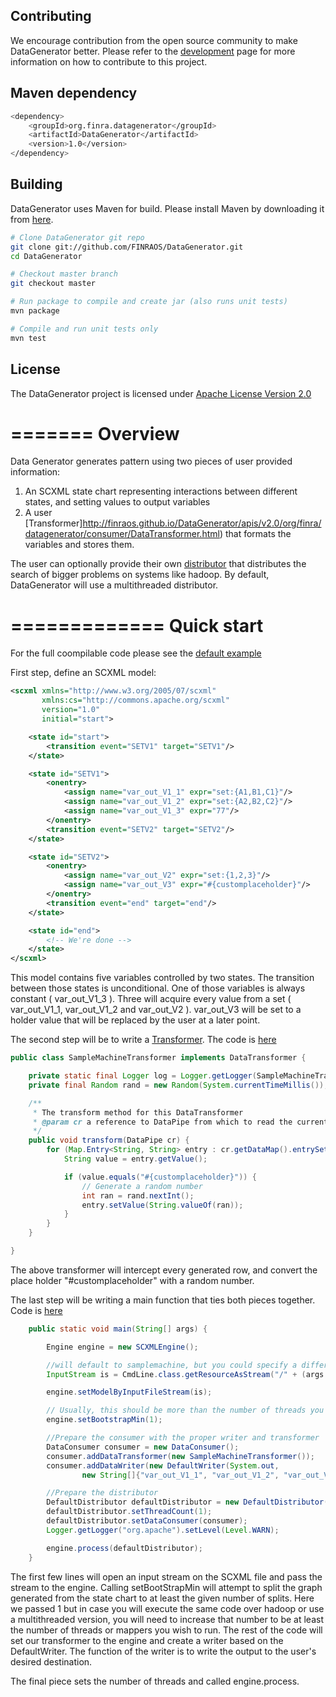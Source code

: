 Contributing
------------
We encourage contribution from the open source community to make DataGenerator better. Please refer to the [development](http://finraos.github.io/DataGenerator/index.html#get_involved) page for more information on how to contribute to this project.

Maven dependency
-----------------

```sh
<dependency>
    <groupId>org.finra.datagenerator</groupId>
    <artifactId>DataGenerator</artifactId>
    <version>1.0</version>
</dependency>
```

Building
------------
DataGenerator uses Maven for build. Please install Maven by downloading it from [here](http://maven.apache.org/download.cgi).

```sh
# Clone DataGenerator git repo
git clone git://github.com/FINRAOS/DataGenerator.git
cd DataGenerator

# Checkout master branch
git checkout master

# Run package to compile and create jar (also runs unit tests)
mvn package

# Compile and run unit tests only
mvn test
```


License
------------------------------------
The DataGenerator project is licensed under [Apache License Version 2.0](http://www.apache.org/licenses/LICENSE-2.0)


=======
Overview
=============

Data Generator generates pattern using two pieces of user provided information:

1. An SCXML state chart representing interactions between different states, and setting values to output variables
2. A user [Transformer]http://finraos.github.io/DataGenerator/apis/v2.0/org/finra/datagenerator/consumer/DataTransformer.html) that formats the variables and stores them.

The user can optionally provide their own [distributor](http://finraos.github.io/DataGenerator/apis/v2.0/org/finra/datagenerator/distributor/SearchDistributor.html) that distributes the search of bigger problems on systems like hadoop. By default, DataGenerator will use a multithreaded distributor.

=============
Quick start
=============

For the full coompilable code please see the [default example](https://github.com/FINRAOS/DataGenerator/blob/master/dg-example-default/)

First step, define an SCXML model:
```xml
<scxml xmlns="http://www.w3.org/2005/07/scxml"
       xmlns:cs="http://commons.apache.org/scxml"
       version="1.0"
       initial="start">

    <state id="start">
        <transition event="SETV1" target="SETV1"/>
    </state>

    <state id="SETV1">
        <onentry>
            <assign name="var_out_V1_1" expr="set:{A1,B1,C1}"/>
            <assign name="var_out_V1_2" expr="set:{A2,B2,C2}"/>
            <assign name="var_out_V1_3" expr="77"/>
        </onentry>
        <transition event="SETV2" target="SETV2"/>
    </state>

    <state id="SETV2">
        <onentry>
            <assign name="var_out_V2" expr="set:{1,2,3}"/>
            <assign name="var_out_V3" expr="#{customplaceholder}"/>
        </onentry>
        <transition event="end" target="end"/>
    </state>

    <state id="end">
        <!-- We're done -->
    </state>
</scxml>
```

This model contains five variables controlled by two states. The transition between those states is unconditional. One of those variables is always constant ( var_out_V1_3 ). Three will acquire every value from a set ( var_out_V1_1, var_out_V1_2 and var_out_V2 ). var_out_V3 will be set to a holder value that will be replaced by the user at a later point.

The second step will be to write a [Transformer](http://finraos.github.io/DataGenerator/apis/v2.0/org/finra/datagenerator/consumer/DataTransformer.html). The code is [here](https://github.com/FINRAOS/DataGenerator/blob/master/dg-example-default/src/main/java/org/finra/datagenerator/samples/transformer/SampleMachineTransformer.java)

```java
public class SampleMachineTransformer implements DataTransformer {

    private static final Logger log = Logger.getLogger(SampleMachineTransformer.class);
    private final Random rand = new Random(System.currentTimeMillis());

    /**
     * The transform method for this DataTransformer
     * @param cr a reference to DataPipe from which to read the current map
     */
    public void transform(DataPipe cr) {
        for (Map.Entry<String, String> entry : cr.getDataMap().entrySet()) {
            String value = entry.getValue();

            if (value.equals("#{customplaceholder}")) {
                // Generate a random number
                int ran = rand.nextInt();
                entry.setValue(String.valueOf(ran));
            }
        }
    }

}
```
The above transformer will intercept every generated row, and convert the place holder "#customplaceholder" with a random number.

The last step will be writing a main function that ties both pieces together. Code is [here](https://github.com/FINRAOS/DataGenerator/blob/master/dg-example-default/src/main/java/org/finra/datagenerator/samples/CmdLine.java)
```java
    public static void main(String[] args) {

        Engine engine = new SCXMLEngine();

        //will default to samplemachine, but you could specify a different file if you choose to
        InputStream is = CmdLine.class.getResourceAsStream("/" + (args.length == 0 ? "samplemachine" : args[0]) + ".xml");

        engine.setModelByInputFileStream(is);

        // Usually, this should be more than the number of threads you intend to run
        engine.setBootstrapMin(1);

        //Prepare the consumer with the proper writer and transformer
        DataConsumer consumer = new DataConsumer();
        consumer.addDataTransformer(new SampleMachineTransformer());
        consumer.addDataWriter(new DefaultWriter(System.out,
                new String[]{"var_out_V1_1", "var_out_V1_2", "var_out_V1_3", "var_out_V2", "var_out_V3"}));

        //Prepare the distributor
        DefaultDistributor defaultDistributor = new DefaultDistributor();
        defaultDistributor.setThreadCount(1);
        defaultDistributor.setDataConsumer(consumer);
        Logger.getLogger("org.apache").setLevel(Level.WARN);

        engine.process(defaultDistributor);
    }
```
The first few lines will open an input stream on the SCXML file and pass the stream to the engine. Calling setBootStrapMin will attempt to split the graph generated from the state chart to at least the given number of splits. Here we passed 1 but in case you will execute the same code over hadoop or use a multithreaded version, you will need to increase that number to be at least the number of threads or mappers you wish to run. The rest of the code will set our transformer to the engine and create a writer based on the DefaultWriter. The function of the writer is to write the output to the user's desired destination.

The final piece sets the number of threads and called engine.process.
